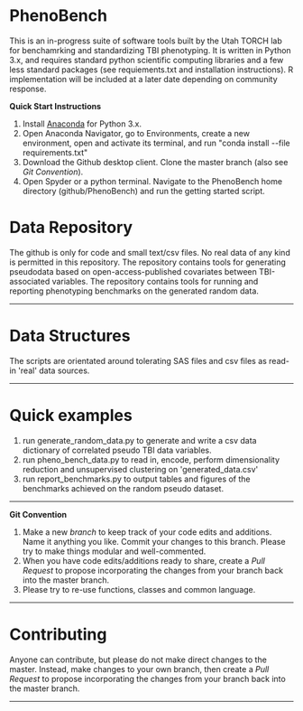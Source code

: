 # PhenoBench

This is an in-progress suite of software tools built by the Utah TORCH lab for benchamrking and standardizing TBI phenotyping. 
It is written in Python 3.x, and requires standard python scientific computing libraries and a few less standard packages (see requiements.txt and installation instructions). R implementation will be included at a later date depending on community response.

**Quick Start Instructions**

1. Install [Anaconda](https://www.anaconda.com/download/?lang=en-us) for Python 3.x.
2. Open Anaconda Navigator, go to Environments, create a new environment, open and activate its terminal, and run "conda install --file requirements.txt"
3. Download the Github desktop client. Clone the master branch (also see *Git Convention*).
4. Open Spyder or a python terminal. Navigate to the PhenoBench home directory (github/PhenoBench) and run the getting started script. 

# Data Repository

The github is only for code and small text/csv files. 
No real data of any kind is permitted in this repository.
The repository contains tools for generating pseudodata based on open-access-published covariates between TBI-associated variables.
The repository contains tools for running and reporting phenotyping benchmarks on the generated random data.

------

# Data Structures

The scripts are orientated around tolerating SAS files and csv files as read-in 'real' data sources.

------

# Quick examples

1. run generate_random_data.py to generate and write a csv data dictionary of correlated pseudo TBI data variables.
2. run pheno_bench_data.py to read in, encode, perform dimensionality reduction and unsupervised clustering on 'generated_data.csv'
3. run report_benchmarks.py to output tables and figures of the benchmarks achieved on the random pseudo dataset.

------

**Git Convention**

1. Make a new *branch* to keep track of your code edits and additions. Name it anything you like. Commit your changes to this branch. Please try to make things modular and well-commented.
2. When you have code edits/additions ready to share, create a *Pull Request* to propose incorporating the changes from your branch back into the master branch.
3. Please try to re-use functions, classes and common language.

------

# Contributing

Anyone can contribute, but please do not make direct changes to the master. Instead, make changes to your own branch, then create a *Pull Request* to propose incorporating the changes from your branch back into the master branch.

------
